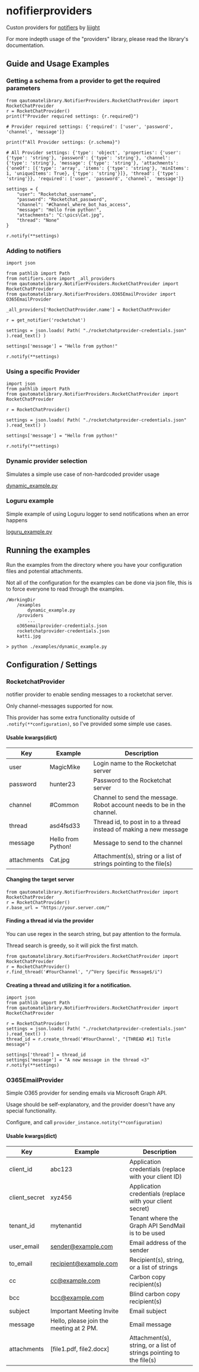 # nofifierproviders

Custon providers for [notifiers](https://github.com/liiight/notifiers/blob/284ee16b9a07b836164973e5a9f02fd7e0eb3490/README.md) by [liiight](https://github.com/liiight)

For more indepth usage of the "providers" library, please read the library's documentation.

## Guide and Usage Examples

### Getting a schema from a provider to get the required parameters
```
from qautomatelibrary.NotifierProviders.RocketChatProvider import RocketChatProvider
r = RocketChatProvider()
print(f"Provider required settings: {r.required}")

# Provider required settings: {'required': ['user', 'password', 'channel', 'message']}

print(f"All Provider settings: {r.schema}")

# All Provider settings: {'type': 'object', 'properties': {'user': {'type': 'string'}, 'password': {'type': 'string'}, 'channel': {'type': 'string'}, 'message': {'type': 'string'}, 'attachments': {'oneOf': [{'type': 'array', 'items': {'type': 'string'}, 'minItems': 1, 'uniqueItems': True}, {'type': 'string'}]}, 'thread': {'type': 'string'}}, 'required': ['user', 'password', 'channel', 'message']}

settings = {
    "user": "Rocketchat_username",
    "password": "Rocketchat_password",
    "channel": "#Channel_where_bot_has_access",
    "message": "Hello from python!",
    "attachments": "C:\pics\Cat.jpg",
    "thread": "None"
}

r.notify(**settings)
```


### Adding to notifiers
```
import json

from pathlib import Path
from notifiers.core import _all_providers
from qautomatelibrary.NotifierProviders.RocketChatProvider import RocketChatProvider
from qautomatelibrary.NotifierProviders.O365EmailProvider import O365EmailProvider

_all_providers['RocketChatProvider.name'] = RocketChatProvider

r = get_notifier('rocketchat')

settings = json.loads( Path( "./rocketchatprovider-credentials.json" ).read_text() )

settings['message'] = "Hello from python!"

r.notify(**settings)

```

### Using a specific Provider
```
import json
from pathlib import Path
from qautomatelibrary.NotifierProviders.RocketChatProvider import RocketChatProvider

r = RocketChatProvider()

settings = json.loads( Path( "./rocketchatprovider-credentials.json" ).read_text() )

settings['message'] = "Hello from python!"

r.notify(**settings)

```

### Dynamic provider selection
Simulates a simple use case of non-hardcoded provider usage

[dynamic_example.py](./examples/dynamic_example.py)

### Loguru example
Simple example of using Loguru logger to send notifications when an error happens

[loguru_example.py](./examples/loguru_example.py)

## Running the examples
Run the examples from the directory where you have your configuration files and potential attachments.

Not all of the configuration for the examples can be done via json file, this is to force everyone to read through the examples.

```
/WorkingDir
    /examples
        dynamic_example.py
    /providers
        ...
    o365emailprovider-credentials.json
    rocketchatprovider-credentials.json
    katti.jpg

> python ./examples/dynamic_example.py
```

## Configuration / Settings
### RocketchatProvider

notifier provider to enable sending messages to a rocketchat server.

Only channel-messages supported for now.

This provider has some extra functionality outside of `.notify(**configuration)`, so I've provided some simple use cases.

#### Usable kwargs(dict)
| Key            | Example           | Description             |
|-----------------|---------------------|-------------------------|
| user | MagicMike| Login name to the Rocketchat server   |
| password | hunter23 | Password to the Rocketchat server |
| channel | #Common | Channel to send the message. Robot account needs to be in the channel.
| thread | asd4fsd33 | Thread id, to post in to a thread instead of making a new message
| message | Hello from Python! | Message to send to the channel
| attachments | Cat.jpg | Attachment(s), string or a list of strings pointing to the file(s)

#### Changing the target server

```
from qautomatelibrary.NotifierProviders.RocketChatProvider import RocketChatProvider
r = RocketChatProvider()
r.base_url = "https://your.server.com/"
```

#### Finding a thread id via the provider
You can use regex in the search string, but pay attention to the formula.

Thread search is greedy, so it will pick the first match.
```
from qautomatelibrary.NotifierProviders.RocketChatProvider import RocketChatProvider
r = RocketChatProvider()
r.find_thread('#YourChannel', "/^Very Specific Message$/i")
```

#### Creating a thread and utilizing it for a notification.
```
import json
from pathlib import Path
from qautomatelibrary.NotifierProviders.RocketChatProvider import RocketChatProvider

r = RocketChatProvider()
settings = json.loads( Path( "./rocketchatprovider-credentials.json" ).read_text() )
thread_id = r.create_thread('#YourChannel', "[THREAD #1] Title message")

settings['thread'] = thread_id
settings['message'] = "A new message in the thread <3"
r.notify(**settings)
```

### O365EmailProvider

Simple O365 provider for sending emails via Microsoft Graph API.

Usage should be self-explanatory, and the provider doesn't have any special functionality.

Configure, and call `provider_instance.notity(**configuration)`

#### Usable kwargs(dict)
| Key            | Example                    | Description                                             |
|-----------------|----------------------------|---------------------------------------------------------|
| client_id       | abc123                     | Application credentials (replace with your client ID)  |
| client_secret   | xyz456                     | Application credentials (replace with your client secret)|
| tenant_id       | mytenantid                 | Tenant where the Graph API SendMail is to be used      |
| user_email      | sender@example.com         | Email address of the sender                            |
| to_email        | recipient@example.com      | Recipient(s), string, or a list of strings             |
| cc              | cc@example.com             | Carbon copy recipient(s)                               |
| bcc             | bcc@example.com            | Blind carbon copy recipient(s)                         |
| subject         | Important Meeting Invite   | Email subject                                          |
| message         | Hello, please join the meeting at 2 PM. | Email message                       |
| attachments     | [file1.pdf, file2.docx]     | Attachment(s), string, or a list of strings pointing to the file(s) |
